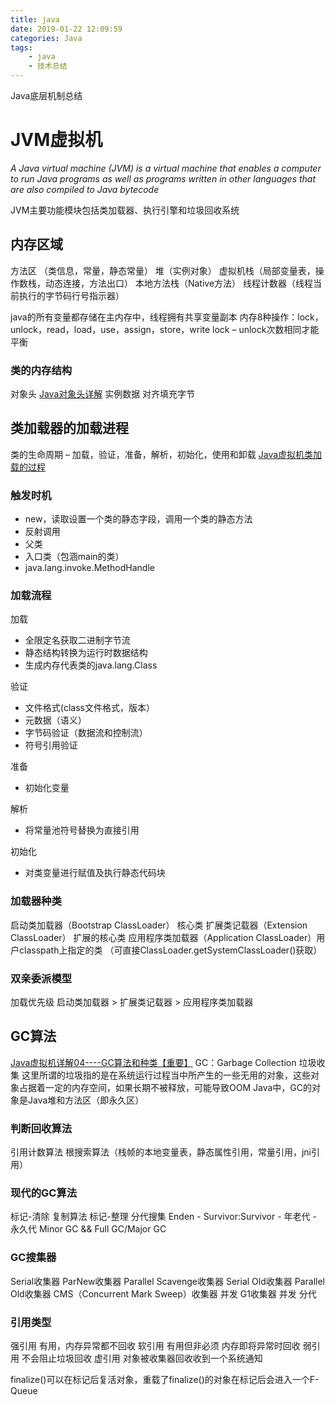 ```yaml
---
title: java
date: 2019-01-22 12:09:59
categories: Java
tags:
	- java
	- 技术总结
---
```


Java底层机制总结

<!-- more -->

JVM虚拟机
===
*A Java virtual machine (JVM) is a virtual machine that enables a computer to run Java programs as well as programs written in other languages that are also compiled to Java bytecode*

JVM主要功能模块包括类加载器、执行引擎和垃圾回收系统

内存区域
---
方法区 （类信息，常量，静态常量）
堆（实例对象）
虚拟机栈（局部变量表，操作数栈，动态连接，方法出口）
本地方法栈（Native方法）
线程计数器（线程当前执行的字节码行号指示器）

java的所有变量都存储在主内存中，线程拥有共享变量副本
内存8种操作：lock，unlock，read，load，use，assign，store，write
lock – unlock次数相同才能平衡

### 类的内存结构
对象头 [Java对象头详解](https://www.jianshu.com/p/3d38cba67f8b)
实例数据
对齐填充字节

类加载器的加载进程
---
类的生命周期 – 加载，验证，准备，解析，初始化，使用和卸载
[Java虚拟机类加载的过程](https://blog.csdn.net/u010805617/article/details/77802739)

### 触发时机
*	new，读取设置一个类的静态字段，调用一个类的静态方法
*	反射调用
*	父类
*	入口类（包涵main的类）
*	java.lang.invoke.MethodHandle

### 加载流程
加载
*	全限定名获取二进制字节流
*	静态结构转换为运行时数据结构
*	生成内存代表类的java.lang.Class

验证
*	文件格式(class文件格式，版本）
*	元数据（语义）
*	字节码验证（数据流和控制流）
*	符号引用验证

准备
*	初始化变量

解析
*	将常量池符号替换为直接引用

初始化
*	对类变量进行赋值及执行静态代码块

### 加载器种类
启动类加载器（Bootstrap ClassLoader） 核心类
扩展类记载器（Extension ClassLoader） 扩展的核心类
应用程序类加载器（Application ClassLoader）用户classpath上指定的类 （可直接ClassLoader.getSystemClassLoader()获取）

### 双亲委派模型
加载优先级 启动类加载器 > 扩展类记载器 > 应用程序类加载器


GC算法
---
[Java虚拟机详解04----GC算法和种类【重要】](https://www.cnblogs.com/smyhvae/p/4744233.html)
GC：Garbage Collection 垃圾收集
这里所谓的垃圾指的是在系统运行过程当中所产生的一些无用的对象，这些对象占据着一定的内存空间，如果长期不被释放，可能导致OOM
Java中，GC的对象是Java堆和方法区（即永久区）

### 判断回收算法
引用计数算法
根搜索算法（栈帧的本地变量表，静态属性引用，常量引用，jni引用）

### 现代的GC算法
标记-清除
复制算法
标记-整理
分代搜集 Enden - Survivor:Survivor - 年老代 - 永久代
Minor GC && Full GC/Major GC

### GC搜集器
Serial收集器
ParNew收集器
Parallel Scavenge收集器
Serial Old收集器
Parallel Old收集器
CMS（Concurrent Mark Sweep）收集器 并发
G1收集器 并发 分代

### 引用类型
强引用 有用，内存异常都不回收
软引用 有用但非必须 内存即将异常时回收
弱引用 不会阻止垃圾回收
虚引用 对象被收集器回收收到一个系统通知

finalize()可以在标记后复活对象，重载了finalize()的对象在标记后会进入一个F-Queue